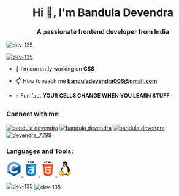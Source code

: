 <h1 align="center">Hi 👋, I'm Bandula Devendra</h1>
<h3 align="center">A passionate frontend developer from India</h3>

<p align="left"> <img src="https://komarev.com/ghpvc/?username=dev-135&label=Profile%20views&color=0e75b6&style=flat" alt="dev-135" /> </p>

<p align="left"> <a href="https://github.com/ryo-ma/github-profile-trophy"><img src="https://github-profile-trophy.vercel.app/?username=dev-135" alt="dev-135" /></a> </p>

- 🔭 I’m currently working on **CSS**

- 📫 How to reach me **banduladevendra006@gmail.com**

- ⚡ Fun fact **YOUR CELLS CHANGE WHEN YOU LEARN STUFF**

<h3 align="left">Connect with me:</h3>
<p align="left">
<a href="https://twitter.com/bandula devendra" target="blank"><img align="center" src="https://raw.githubusercontent.com/rahuldkjain/github-profile-readme-generator/master/src/images/icons/Social/twitter.svg" alt="bandula devendra" height="30" width="40" /></a>
<a href="https://linkedin.com/in/bandula devendra" target="blank"><img align="center" src="https://raw.githubusercontent.com/rahuldkjain/github-profile-readme-generator/master/src/images/icons/Social/linked-in-alt.svg" alt="bandula devendra" height="30" width="40" /></a>
<a href="https://fb.com/bandula devendra" target="blank"><img align="center" src="https://raw.githubusercontent.com/rahuldkjain/github-profile-readme-generator/master/src/images/icons/Social/facebook.svg" alt="bandula devendra" height="30" width="40" /></a>
<a href="https://instagram.com/devendra_7799" target="blank"><img align="center" src="https://raw.githubusercontent.com/rahuldkjain/github-profile-readme-generator/master/src/images/icons/Social/instagram.svg" alt="devendra_7799" height="30" width="40" /></a>
</p>

<h3 align="left">Languages and Tools:</h3>
<p align="left"> <a href="https://www.cprogramming.com/" target="_blank" rel="noreferrer"> <img src="https://raw.githubusercontent.com/devicons/devicon/master/icons/c/c-original.svg" alt="c" width="40" height="40"/> </a> <a href="https://www.w3schools.com/css/" target="_blank" rel="noreferrer"> <img src="https://raw.githubusercontent.com/devicons/devicon/master/icons/css3/css3-original-wordmark.svg" alt="css3" width="40" height="40"/> </a> <a href="https://www.w3.org/html/" target="_blank" rel="noreferrer"> <img src="https://raw.githubusercontent.com/devicons/devicon/master/icons/html5/html5-original-wordmark.svg" alt="html5" width="40" height="40"/> </a> <a href="https://www.linux.org/" target="_blank" rel="noreferrer"> <img src="https://raw.githubusercontent.com/devicons/devicon/master/icons/linux/linux-original.svg" alt="linux" width="40" height="40"/> </a> </p>

<p><img align="left" src="https://github-readme-stats.vercel.app/api/top-langs?username=dev-135&show_icons=true&locale=en&layout=compact" alt="dev-135" /></p>

<p>&nbsp;<img align="center" src="https://github-readme-stats.vercel.app/api?username=dev-135&show_icons=true&locale=en" alt="dev-135" /></p>
